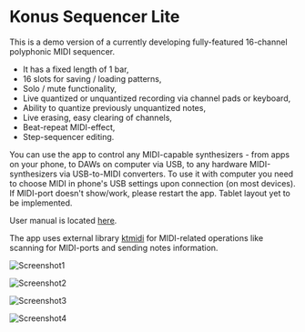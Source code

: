 # Konus Sequencer Lite

This is a demo version of a currently developing fully-featured 16-channel polyphonic MIDI sequencer.

- It has a fixed length of 1 bar, 
- 16 slots for saving / loading patterns, 
- Solo / mute functionality,
- Live quantized or unquantized recording via channel pads or keyboard,
- Ability to quantize previously unquantized notes,
- Live erasing, easy clearing of channels,
- Beat-repeat MIDI-effect,
- Step-sequencer editing.

You can use the app to control any MIDI-capable synthesizers - from apps on your phone, to DAWs on computer via USB, to any hardware MIDI-synthesizers via USB-to-MIDI converters.
To use it with computer you need to choose MIDI in phone's USB settings upon connection (on most devices).
If MIDI-port doesn't show/work, please restart the app.
Tablet layout yet to be implemented.

User manual is located [here](https://drive.google.com/file/d/1xrKIPEei9Y9hVXfqrK_AgDqTTeFqTDTl/view?usp=sharing).

The app uses external library [ktmidi](https://github.com/atsushieno/ktmidi) for MIDI-related operations like scanning for MIDI-ports and sending notes information.

![Screenshot1](https://github.com/panwiewiorka/Konus_Sequencer_Lite/assets/107356404/5b3f0efa-86d0-4a7f-9e0d-2d36fd00ddf9)

![Screenshot2](https://github.com/panwiewiorka/Konus_Sequencer_Lite/assets/107356404/575bcbb0-9522-4145-9286-0aa8aff23fcc)

![Screenshot3](https://github.com/panwiewiorka/Konus_Sequencer_Lite/assets/107356404/2da094ba-623e-4172-bfbd-9859629463e4)

![Screenshot4](https://github.com/panwiewiorka/Konus_Sequencer_Lite/assets/107356404/71e7960e-db69-4eed-bf18-a39aed6da73c)
